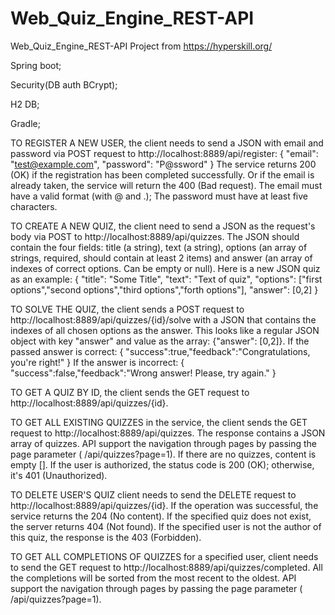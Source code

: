 # Web_Quiz_Engine_REST-API
Web_Quiz_Engine_REST-API
Project from https://hyperskill.org/

Spring boot;

Security(DB auth BCrypt);

H2 DB;

Gradle;



TO REGISTER A NEW USER, the client needs to send a JSON with email and password via 
POST request to http://localhost:8889/api/register:
{
  "email": "test@example.com",
  "password": "P@ssword"
}
The service returns 200 (OK) if the registration has been completed 
successfully. Or if the email is already taken, the service will 
return the 400 (Bad request).
The email must have a valid format (with @ and .);
The password must have at least five characters.



TO CREATE A NEW QUIZ, the client need to send a JSON as the request's body via
POST to http://localhost:8889/api/quizzes. The JSON should contain the four fields:
title (a string), 
text (a string), 
options (an array of strings, required, should contain at least 2 items) and 
answer (an array of indexes of correct options. Can be empty or null).
Here is a new JSON quiz as an example:
{
  "title": "Some Title",
  "text": "Text of quiz",
  "options": ["first options","second options","third options","forth options"],
  "answer": [0,2]
}



TO SOLVE THE QUIZ, the client sends a POST request to 
http://localhost:8889/api/quizzes/{id}/solve with a JSON that contains the indexes 
of all chosen options as the answer. This looks like a regular JSON object with key 
"answer" and value as the array: {"answer": [0,2]}. If the passed answer is correct:
{
  "success":true,"feedback":"Congratulations, you're right!"
}
If the answer is incorrect:
{
  "success":false,"feedback":"Wrong answer! Please, try again."
}



TO GET A QUIZ BY ID, the client sends the GET request to http://localhost:8889/api/quizzes/{id}.



TO GET ALL EXISTING QUIZZES in the service, the client sends the GET request to
http://localhost:8889/api/quizzes.
The response contains a JSON array of quizzes.
API support the navigation through pages by passing the page parameter 
( /api/quizzes?page=1). If there are no quizzes, content is empty []. 
If the user is authorized, the status code is 200 (OK); otherwise, 
it's 401 (Unauthorized).



TO DELETE USER'S QUIZ client needs to send the DELETE request to 
http://localhost:8889/api/quizzes/{id}.
If the operation was successful, the service returns the 204 (No content).
If the specified quiz does not exist, the server returns 404 (Not found). 
If the specified user is not the author of this quiz, the response is the 403 (Forbidden).



TO GET ALL COMPLETIONS OF QUIZZES for a specified user, client needs to send the 
GET request to http://localhost:8889/api/quizzes/completed. All the completions 
will be sorted from the most recent to the oldest.
API support the navigation through pages by passing the page parameter 
( /api/quizzes?page=1).














